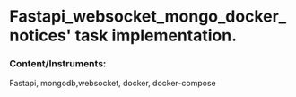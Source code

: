 # Fastapi_websocket_mongo_docker_notices' task implementation.
### Content/Instruments:
Fastapi, mongodb,websocket, docker, docker-compose
